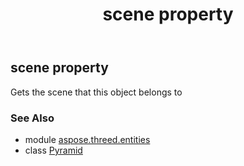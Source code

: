 ﻿---
title: scene property
second_title: Aspose.3D for Python via .NET API References
description: 
type: docs
weight: 200
url: /python-net/aspose.threed.entities/pyramid/scene/
is_root: false
---

## scene property


Gets the scene that this object belongs to

### See Also
* module [aspose.threed.entities](../../)
* class [Pyramid](/3d/python-net/aspose.threed.entities/pyramid)
